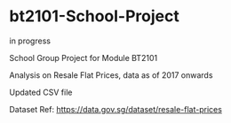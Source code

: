# bt2101-School-Project

in progress

School Group Project for Module BT2101

Analysis on Resale Flat Prices, data as of 2017 onwards

Updated CSV file 

Dataset Ref: https://data.gov.sg/dataset/resale-flat-prices
